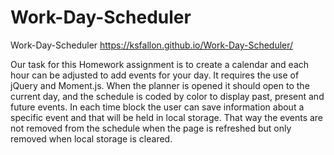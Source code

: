 # Work-Day-Scheduler
Work-Day-Scheduler
https://ksfallon.github.io/Work-Day-Scheduler/

Our task for this Homework assignment is to create a calendar and each hour can be adjusted to add events for your day. It requires the use of jQuery and Moment.js.
When the planner is opened it should open to the current day, and the schedule is coded by color to display past, present and future events. In each time block the user can save information about a specific event and that will be held in local storage. That way the events are not removed from the schedule when the page is refreshed but only removed when local storage is cleared.
